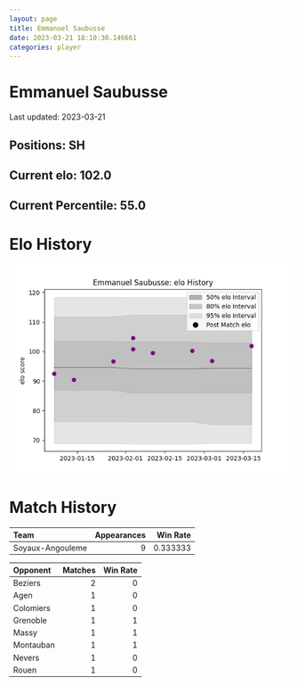 ```yaml
---  
layout: page  
title: Emmanuel Saubusse  
date: 2023-03-21 18:10:30.146661  
categories: player  
---
```

# Emmanuel Saubusse


Last updated: 2023-03-21
## Positions: SH

## Current elo: 102.0

## Current Percentile: 55.0

# Elo History


![elo history](history_EmmanuelSaubusse.png)
# Match History


| Team             |   Appearances |   Win Rate |
|:-----------------|--------------:|-----------:|
| Soyaux-Angouleme |             9 |   0.333333 |

| Opponent   |   Matches |   Win Rate |
|:-----------|----------:|-----------:|
| Beziers    |         2 |          0 |
| Agen       |         1 |          0 |
| Colomiers  |         1 |          0 |
| Grenoble   |         1 |          1 |
| Massy      |         1 |          1 |
| Montauban  |         1 |          1 |
| Nevers     |         1 |          0 |
| Rouen      |         1 |          0 |